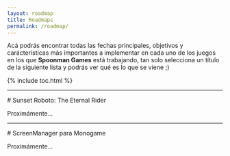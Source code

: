 ```yaml
---
layout: roadmap
title: Roadmaps
permalink: /roadmap/
---
```


Acá podrás encontrar todas las fechas principales, objetivos y carácteristicas más importantes a implementar en cada uno de los juegos en los que **Spoonman Games** está trabajando, tan solo selecciona un título de la siguiente lista y podrás ver qué es lo que se viene ;)

{% include toc.html %}

<hr/>
# Sunset Roboto: The Eternal Rider

Proximámente...

<hr/>
# ScreenManager para Monogame

Proximámente...
